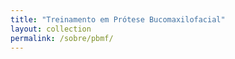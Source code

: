 ```yaml
---
title: "Treinamento em Prótese Bucomaxilofacial"
layout: collection
permalink: /sobre/pbmf/
---
```

